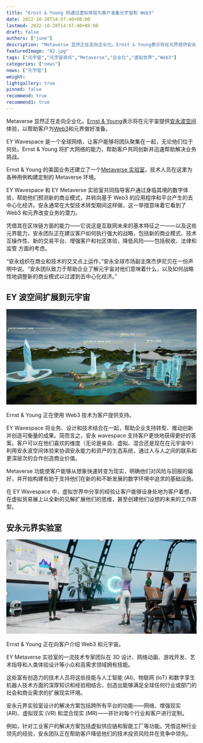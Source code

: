 ```yaml
---
title: "Ernst & Young 将通过虚拟体验为客户准备元宇宙和 Web3"
date: 2022-10-28T14:57:40+08:00
lastmod: 2022-10-28T14:57:40+08:00
draft: false
authors: ["june"]
description: "Metaverse 显然正在走向企业化。Ernst & Young表示将在元界提供安永波空间体验，以帮助客户为Web3和元宇宙做好准备。"
featuredImage: "82.jpg"
tags: ["元宇宙","元宇宙资讯","Metaverse","企业化","虚拟世界","Web3"]
categories: ["news"]
news: ["元宇宙"]
weight: 
lightgallery: true
pinned: false
recommend: true
recommend1: true
---
```




Metaverse 显然正在走向企业化。[Ernst & Young](https://venturebeat.com/ai/ernst-young-introduce-ai-trust-measurement-tool/)表示将在元宇宙提供[安永波](https://venturebeat.com/virtual/the-creation-of-the-metaverse-whats-real-whats-hype-and-where-were-headed/)[空间](http://ey.com/wavespace)体验，以帮助客户为[Web3](https://venturebeat.com/cloud/how-web3-and-cloud3-will-power-collaborative-problem-solving-and-a-stronger-workforce/)和元界做好准备。

EY Wavespace 是一个全球网络，让客户能够将团队聚集在一起，无论他们位于何处。Ernst & Young 将扩大网络的能力，帮助客户共同创新并迅速帮助解决业务挑战。

Ernst & Young 的美国业务还建立了一个[Metaverse 实验室](http://ey.com/metaverse)，技术人员在这里为各种用例构建定制的 Metaverse 环境。

EY Wavespace 和 EY Metaverse 实验室共同指导客户通过身临其境的数字体验，帮助他们预测新的商业模式，并转向基于 Web3 的应用程序和平台产生的去中心化经济。安永通常在大型技术转型期间这样做，这一举措意味着它看到了 Web3 和元界改变业务的潜力。

凭借其在区块链方面的能力——它说这是互联网未来的基本特征之一——以及这些元界能力，安永团队正在建议客户如何执行强大的战略，包括新的商业模式、技术互操作性、新的交易平台、增强客户和社区体验，降低风险——包括税收、法律和监管
方面的考虑。

“安永组织在商业和技术的交叉点上运作，”安永全球市场副主席杰伊尼贝在一份声明中说。“安永团队致力于帮助企业了解元宇宙对他们意味着什么，以及如何战略性地调整新的商业模式以过渡到去中心化经济。”



## EY 波空间扩展到元宇宙

![img](80.png)

Ernst & Young 正在使用 Web3 技术为客户提供支持。



EY Wavespace 将业务、设计和技术结合在一起，帮助企业支持转型、推动创新并创造可衡量的成果。简而言之，安永 wavespace 支持客户更快地获得更好的答案。客户可以在他们喜欢的维度（无论是亲自、虚拟、混合还是现在在元宇宙中）利用安永波空间体验来协调安永能力和资产的生态系统，通过人与人之间的联系和更深层次的合作创造商业价值。

Metaverse 功能使客户能够从想象快速转变为现实，明确他们对风险与回报的偏好，并开始构建有助于支持他们在新的和不断发展的数字环境中追求的基础设施。

在 EY Wavespace 中，虚拟世界中分享的经验让客户能够设身处地为客户着想，在虚拟贸易展上以全新的见解扩展他们的思维，甚至创建他们设想的未来的工作原型。



## 安永元界实验室

![img](81.png)

Ernst & Young 正在向客户介绍 Web3 和元宇宙。



EY Metaverse 实验室的一流技术专家团队在 3D 设计、网络动画、游戏开发、艺术指导和人类体验设计等小众和高需求领域拥有技能。

这些富有创造力的技术人员将这些技能与人工智能 (AI)、物联网 (IoT) 和数字孪生机器人技术方面的深厚知识和经验相结合，创造出能够满足全球任何行业或部门的社会和商业需求的扩展现实环境。

安永元界实验室设计的解决方案包括跨所有平台的功能——网络、增强现实 (AR)、虚拟现实 (VR) 和混合现实 (MR)——并针对每个行业和客户进行定制。

例如，针对工业客户的解决方案包括虚拟供应链和智能工厂等功能。凭借这种行业领先的经验，安永团队正在帮助客户降低他们的技术投资风险并在竞争中领先。